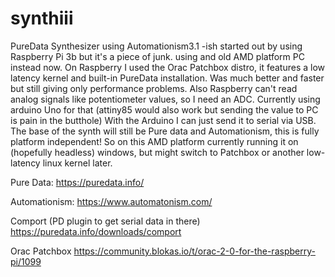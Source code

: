 # synthiii

PureData Synthesizer using Automationism3.1 -ish
started out by using Raspberry Pi 3b but it's a piece of junk.
using and old AMD platform PC instead now.
On Raspberry I used the Orac Patchbox distro, it features a low latency kernel and built-in PureData installation.
Was much better and faster but still giving only performance problems.
Also Raspberry can't read analog signals like potentiometer values, so I need an ADC.
Currently using arduino Uno for that (attiny85 would also work but sending the value to PC is pain in the butthole)
With the Arduino I can just send it to serial via USB.
The base of the synth will still be Pure data and Automationism, this is fully platform independent!
So on this AMD platform currently running it on (hopefully headless) windows, but might switch to Patchbox or another low-latency linux kernel later.

Pure Data:
https://puredata.info/

Automationism:
https://www.automatonism.com/

Comport (PD plugin to get serial data in there)
https://puredata.info/downloads/comport

Orac Patchbox
https://community.blokas.io/t/orac-2-0-for-the-raspberry-pi/1099

